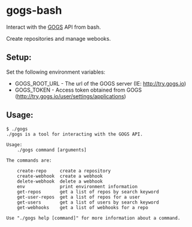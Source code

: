 gogs-bash
=========

Interact with the [GOGS](https://gogs.io/) API from bash.

Create repositories and manage webooks.

Setup:
------

Set the following environment variables:

* GOGS_ROOT_URL - The url of the GOGS server (IE: http://try.gogs.io)
* GOGS_TOKEN - Access token obtained from GOGS (http://try.gogs.io/user/settings/applications)

Usage:
------

```
$ ./gogs
./gogs is a tool for interacting with the GOGS API.

Usage:
    ./gogs command [arguments]

The commands are:

    create-repo     create a repository
    create-webhook  create a webhook
    delete-webhook  delete a webhook
    env             print environment information
    get-repos       get a list of repos by search keyword
    get-user-repos  get a list of repos for a user
    get-users       get a list of users by search keyword
    get-webhooks    get a list of webhooks for a repo

Use "./gogs help [command]" for more information about a command.
```

